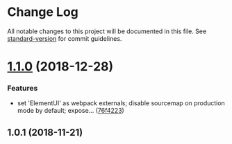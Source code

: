 # Change Log

All notable changes to this project will be documented in this file. See [standard-version](https://github.com/conventional-changelog/standard-version) for commit guidelines.

<a name="1.1.0"></a>
# [1.1.0](https://github.com/fbi-templates/fbi-project-vue-admin-sub/compare/v1.0.1...v1.1.0) (2018-12-28)


### Features

* set 'ElementUI' as webpack externals; disable sourcemap on production mode by default; expose… ([76f4223](https://github.com/fbi-templates/fbi-project-vue-admin-sub/commit/76f4223))



<a name="1.0.1"></a>
## 1.0.1 (2018-11-21)
